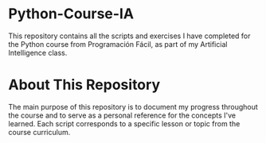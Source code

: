 # Python-Course-IA
This repository contains all the scripts and exercises I have completed for the Python course from Programación Fácil, as part of my Artificial Intelligence class.

# About This Repository

The main purpose of this repository is to document my progress throughout the course and to serve as a personal reference for the concepts I've learned. Each script corresponds to a specific lesson or topic from the course curriculum.

